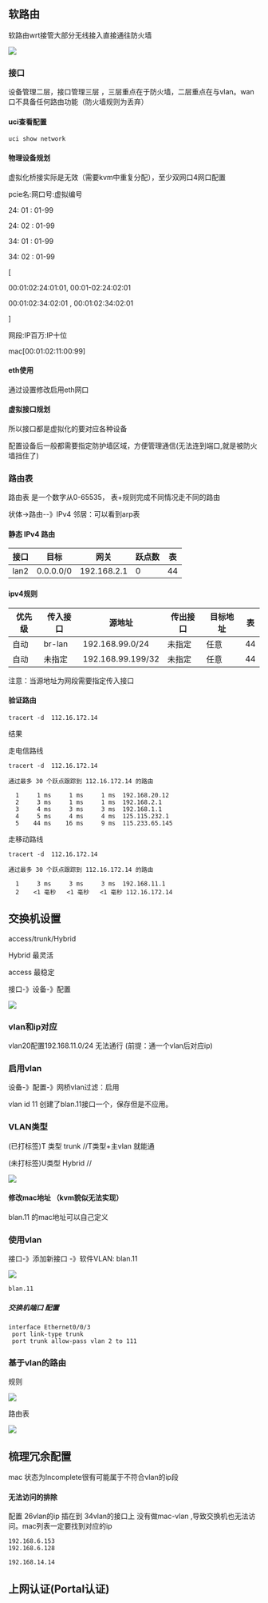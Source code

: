 



## 软路由

软路由wrt接管大部分无线接入直接通往防火墙



![](./imgs/wrt01.png)

 

### 接口

设备管理二层，接口管理三层  ，三层重点在于防火墙，二层重点在与vlan。wan口不具备任何路由功能（防火墙规则为丢弃）



#### uci查看配置

```
uci show network
```





#### 物理设备规划 

虚拟化桥接实际是无效（需要kvm中重复分配），至少双网口4网口配置

pcie名:网口号:虚拟编号

24:       01      :    01-99

24:       02      :    01-99

34:       01      :    01-99

34:       02      :    01-99

 [

00:01:02:24:01:01, 00:01-02:24:02:01

 00:01:02:34:02:01 , 00:01:02:34:02:01

]

网段:IP百万:IP十位  

mac[00:01:02:11:00:99]

#### eth使用

通过设置修改启用eth网口



#### 虚拟接口规划

所以接口都是虚拟化的要对应各种设备

配置设备后一般都需要指定防护墙区域，方便管理通信(无法连到端口,就是被防火墙挡住了)

### 路由表

路由表 是一个数字从0-65535， 表+规则完成不同情况走不同的路由

状体->路由--》IPv4 邻居：可以看到arp表

#### 静态 IPv4 路由

| 接口 | 目标      | 网关        | 跃点数 | 表   |
| ---- | --------- | ----------- | ------ | ---- |
| lan2 | 0.0.0.0/0 | 192.168.2.1 | 0      | 44   |

#### ipv4规则



| 优先级 | 传入接口 | 源地址            | 传出接口 | 目标地址 | 表   |
| ------ | -------- | ----------------- | -------- | -------- | ---- |
| 自动   | br-lan   | 192.168.99.0/24   | 未指定   | 任意     | 44   |
| 自动   | 未指定   | 192.168.99.199/32 | 未指定   | 任意     | 44   |

注意：当源地址为网段需要指定传入接口

#### 验证路由

```
tracert -d  112.16.172.14
```

结果

走电信路线

```
tracert -d  112.16.172.14

通过最多 30 个跃点跟踪到 112.16.172.14 的路由

  1     1 ms     1 ms     1 ms  192.168.20.12
  2     3 ms     1 ms     1 ms  192.168.2.1
  3     4 ms     3 ms     3 ms  192.168.1.1
  4     5 ms     4 ms     4 ms  125.115.232.1
  5    44 ms    16 ms     9 ms  115.233.65.145
```

走移动路线

```
tracert -d  112.16.172.14

通过最多 30 个跃点跟踪到 112.16.172.14 的路由

  1     3 ms     3 ms     3 ms  192.168.11.1
  2    <1 毫秒   <1 毫秒   <1 毫秒 112.16.172.14
```



## 交换机设置

access/trunk/Hybrid

Hybrid 最灵活

access 最稳定

接口-》设备-》配置

![](./imgs/wrt02.png)

### vlan和ip对应

vlan20配置192.168.11.0/24  无法通行  (前提：通一个vlan后对应ip)





### 启用vlan

设备-》配置-》网桥vlan过滤：启用

vlan id 11 创建了blan.11接口一个，保存但是不应用。

### VLAN类型

(已打标签)T 类型  trunk   //T类型+主vlan  就能通 

(未打标签)U类型  Hybrid   //

![](./imgs/wrt02.2.png)

#### 修改mac地址 （kvm貌似无法实现）

blan.11 的mac地址可以自己定义 

### 使用vlan

接口-》添加新接口 -》软件VLAN: blan.11

![](./imgs/wrt03.png)



```
blan.11
```



##### 交换机端口 配置

```
interface Ethernet0/0/3
 port link-type trunk
 port trunk allow-pass vlan 2 to 111
```



### 基于vlan的路由

规则

![](./imgs/wrt04.png)

路由表

![](./imgs/wrt05.png)

## 梳理冗余配置

mac 状态为Incomplete很有可能属于不符合vlan的ip段

####  无法访问的排除

配置 26vlan的ip 插在到 34vlan的接口上 没有做mac-vlan  ,导致交换机也无法访问。mac列表一定要找到对应的ip

```
192.168.6.153 
192.168.6.128

192.168.14.14

```

## 上网认证(Portal认证)





